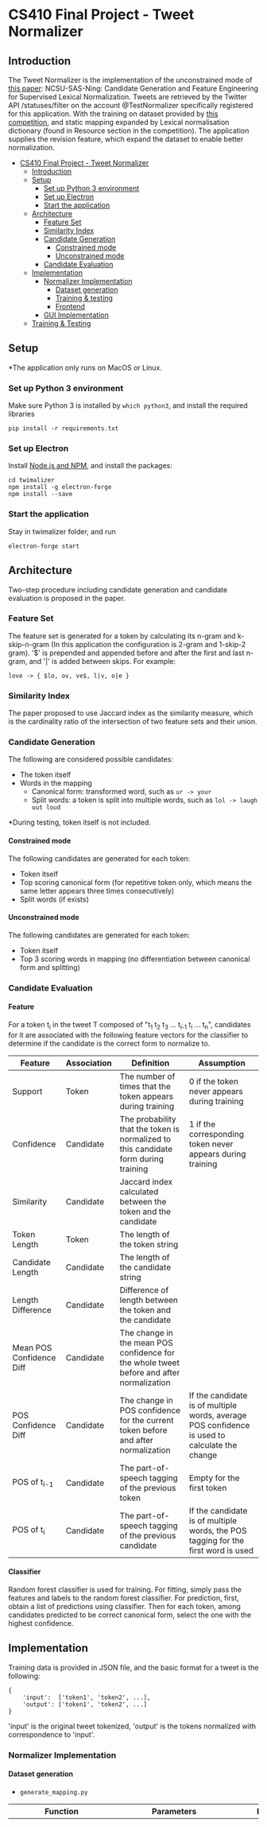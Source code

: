 # CS410 Final Project - Tweet Normalizer

## Introduction

The Tweet Normalizer is the implementation of the unconstrained mode of [this paper](http://www.aclweb.org/anthology/W15-4313): NCSU-SAS-Ning: Candidate Generation and Feature Engineering for Supervised Lexical Normalization. Tweets are retrieved by the Twitter API /statuses/filter on the account @TestNormalizer specifically registered for this application. With the training on dataset provided by [this competition](https://noisy-text.github.io/2015/norm-shared-task.html), and static mapping expanded by Lexical normalisation dictionary (found in Resource section in the competition). The application supplies the revision feature, which expand the dataset to enable better normalization.

- [CS410 Final Project - Tweet Normalizer](#cs410-final-project---tweet-normalizer)
    - [Introduction](#introduction)
    - [Setup](#setup)
        - [Set up Python 3 environment](#set-up-python-3-environment)
        - [Set up Electron](#set-up-electron)
        - [Start the application](#start-the-application)
    - [Architecture](#architecture)
        - [Feature Set](#feature-set)
        - [Similarity Index](#similarity-index)
        - [Candidate Generation](#candidate-generation)
            - [Constrained mode](#constrained-mode)
            - [Unconstrained mode](#unconstrained-mode)
        - [Candidate Evaluation](#candidate-evaluation)
    - [Implementation](#implementation)
        - [Normalizer Implementation](#normalizer-implementation)
            - [Dataset generation](#dataset-generation)
            - [Training & testing](#training-testing)
            - [Frontend](#frontend)
        - [GUI Implementation](#gui-implementation)
    - [Training & Testing](#training-testing)

## Setup

*The application only runs on MacOS or Linux.

### Set up Python 3 environment
Make sure Python 3 is installed by `which python3`, and install the required libraries
```
pip install -r requirements.txt
```

### Set up Electron

Install [Node.js and NPM](https://nodejs.org/en/), and install the packages:
```
cd twimalizer
npm install -g electron-forge
npm install --save
```

### Start the application

Stay in twimalizer folder, and run
```
electron-forge start
```

## Architecture

Two-step procedure including candidate generation and candidate evaluation is proposed in the paper.

### Feature Set

The feature set is generated for a token by calculating its n-gram and k-skip-n-gram (In this application the configuration is 2-gram and 1-skip-2 gram). '$' is prepended and appended before and after the first and last n-gram, and '|' is added between skips. For example:

```
love -> { $lo, ov, ve$, l|v, o|e }
```

### Similarity Index

The paper proposed to use Jaccard index as the similarity measure, which is the cardinality ratio of the intersection of two feature sets and their union.

### Candidate Generation

The following are considered possible candidates:
- The token itself
- Words in the mapping
    - Canonical form: transformed word, such as `ur -> your`
    - Split words: a token is split into multiple words, such as `lol -> laugh out loud`

*During testing, token itself is not included.

#### Constrained mode

The following candidates are generated for each token:
- Token itself
- Top scoring canonical form (for repetitive token only, which means the same letter appears three times consecutively)
- Split words (if exists)

#### Unconstrained mode

The following candidates are generated for each token:
- Token itself
- Top 3 scoring words in mapping (no differentiation between canonical form and splitting)

### Candidate Evaluation

#### Feature
For a token t<sub>i</sub> in the tweet T composed of "t<sub>1</sub> t<sub>2</sub> t<sub>3</sub> ... t<sub>i-1</sub> t<sub>i</sub> ... t<sub>n</sub>", candidates for it are associated with the following feature vectors for the classifier to determine if the candidate is the correct form to normalize to.

| Feature                  | Association | Definition                                                                               | Assumption                                                                                            |
| ------------------------ | ----------- | ---------------------------------------------------------------------------------------- | ----------------------------------------------------------------------------------------------------- |
| Support                  | Token       | The number of times that the token appears during training                               | 0 if the token never appears during training                                                          |
| Confidence               | Candidate   | The probability that the token is normalized to this candidate form during training      | 1 if the corresponding token never appears during training                                            |
| Similarity               | Candidate   | Jaccard index calculated between the token and the candidate                             |                                                                                                       |
| Token Length             | Token       | The length of the token string                                                           |                                                                                                       |
| Candidate Length         | Candidate   | The length of the candidate string                                                       |                                                                                                       |
| Length Difference        | Candidate   | Difference of length between the token and the candidate                                 |                                                                                                       |
| Mean POS Confidence Diff | Candidate   | The change in the mean POS confidence for the whole tweet before and after normalization |                                                                                                       |
| POS Confidence Diff      | Candidate   | The change in POS confidence for the current token before and after normalization        | If the candidate is of multiple words, average POS confidence is used to calculate the change         |
| POS of t<sub>i-1</sub>   | Candidate   | The part-of-speech tagging of the previous token                                         | Empty for the first token                                                                             |
| POS of t<sub>i</sub>     | Candidate   | The part-of-speech tagging of the previous candidate                                     | If the candidate is of multiple words, the POS tagging for the first word is used                     |


#### Classifier

Random forest classifier is used for training. For fitting, simply pass the features and labels to the random forest classifier. For prediction, first, obtain a list of predictions using classifier. Then for each token, among candidates predicted to be correct canonical form, select the one with the highest confidence.

## Implementation

Training data is provided in JSON file, and the basic format for a tweet is the following:
```
{
    'input':  ['token1', 'token2', ...],
    'output': ['token1', 'token2', ...]
}
```
'input' is the original tweet tokenized, 'output' is the tokens normalized with correspondence to 'input'.

### Normalizer Implementation

#### Dataset generation

- `generate_mapping.py`

| Function              | Parameters                                                                                                            | Return                                                                                                                | Description                                                                                                                                                                                                                                                                                                           |
| --------------------- | --------------------------------------------------------------------------------------------------------------------- | --------------------------------------------------------------------------------------------------------------------- | --------------------------------------------------------------------------------------------------------------------------------------------------------------------------------------------------------------------------------------------------------------------------------------------------------------------- |
| generateMap           | tweets:List                                                                                                           | (static_map,<br> support_map,<br> confidence_map,<br> index_map):(defaultdict, defaultdict, defaultdict, defaultdict) | Create the mapping from training data. Static map is all the mappings from token to its normalized form. Support map counts the times a token appears. Confidence map is the frequency count for each normalized form when a token appears. Index map is the Jaccard index between the token and the normalized form. |
| augmentMapUsingEMNLP  | (static_map,<br> support_map,<br> confidence_map,<br> index_map):(defaultdict, defaultdict, defaultdict, defaultdict) | (static_map,<br> support_map,<br> confidence_map,<br> index_map):(defaultdict, defaultdict, defaultdict, defaultdict) | Augment the mappings with EMNLP dataset.                                                                                                                                                                                                                                                                              |
| augmentMapUsingFeiLiu | (static_map,<br> support_map,<br> confidence_map,<br> index_map):(defaultdict, defaultdict, defaultdict, defaultdict) | (static_map,<br> support_map,<br> confidence_map,<br> index_map):(defaultdict, defaultdict, defaultdict, defaultdict) | Augment the mappings with Fei Liu's dataset.                                                                                                                                                                                                                                                                          |
| consolidateMap        | (static_map(defaultdict),<br> support_map(defaultdict),<br> confidence_map(defaultdict),<br> index_map(defaultdict))  | (static_map,<br> support_map,<br> confidence_map,<br> index_map):(dict, dict, dict, dict)                             | Convert to normal dictionary in Python for saving later.                                                                                                                                                                                                                                                              |

- `generate_pos_info.py`


| Function              | Parameters  | Return                                      | Description                                                                                                                                                                                                                                                                                                                                                                                                                    |
| --------------------- | ----------- | ------------------------------------------- | ------------------------------------------------------------------------------------------------------------------------------------------------------------------------------------------------------------------------------------------------------------------------------------------------------------------------------------------------------------------------------------------------------------------------------ |
| initWithPOS           | tweets:List | mappedTweets:List                           | Invoke ark-tweet POS tagger and extend each Tweet object with field `mean` (Mean POS tagging confidence), `prob` (Array of POS tagging confidence for each token), `tag` (Array of POS tags).                                                                                                                                                                                                                                  |
| generatePOSConfidence | tweets:List | (originalTweets, mappedTweets):(List, List) | Invoke ark-tweet POS tagger and extend each Tweet object with field `mean` (Mean POS tagging confidence), `prob` (Array of POS tagging confidence for each token), `tag` (Array of POS tags). Work only for tweets that normalize to equal or longer in length. If the normalized tweet is shorter in the number of tokens, it is dropped. `originalTweet` contains all legal tweets and `mappedTweets` is its mapped version. |

- `similarity_index.py`

| Function     | Parameters                                                                                              | Return       | Description                                                                |
| ------------ | ------------------------------------------------------------------------------------------------------- | ------------ | -------------------------------------------------------------------------- |
| ngram        | word:string<br>ninteger                                                                                 | k0gram:set   | Generate n-gram set. With $ appended (prepended) at the end (beginning).   |
| skipgram     | word:string<br>n:integer<br>k:integer                                                                   | kngram:set   | Generate k-skip-n gram set. With &#124; to separate characters.            |
| sim_feature  | word:string<br>n:integer<br>k:integer(default=1)                                                        | features:set | Generate proposed feature set which combines n-gram and k-skip-n gram.     |
| JaccardIndex | s1:string<br>s2:string<br>n:integer(default=2)<br>k:integer(default=1)<br>tailWeight:integer(default=3) | score:float  | Calculate the Jaccard index between two words.                             |

- `generate_candidate.py`

| Function                   | Parameters                                                                                                     | Return          | Description                                                                                                                                                                                                                                                                                                                                                                                                                         |
| -------------------------- | -------------------------------------------------------------------------------------------------------------- | --------------- | ----------------------------------------------------------------------------------------------------------------------------------------------------------------------------------------------------------------------------------------------------------------------------------------------------------------------------------------------------------------------------------------------------------------------------------- |
| generateCandidates         | mappedTweets:List<br>maps:(4 dictionaries)<br>includeSelf:bool(default=True)<br>constrained:bool(default=True) | candidates:List | Return a list of mapped candidates, which contain fields original input `input`, whether this is correct form `label`, feature vector `feature`, normalizing token `token`, type of candidate `category` (either `self`, `canonical`, or `split`), tweet index `tweet_idx`, and word index `idx`. If `constrained` is set True, then similarity measure is used only when the word is repetitive, otherwise, top 3 tokens are used. |
| generateTrainingCandidates | mappedTweets:List<br>maps:(4 dictionaries)<br>includeSelf:bool(default=False)                                  | candidates:List | Same as `generateCandidates` except for all possible normalizing tokens are used.                                                                                                                                                                                                                                                                                                                                                   |
| isRepetitive               | token:string                                                                                                   | repetitive:bool | Check whether three same letters appear consecutively.                                                                                                                                                                                                                                                                                                                                                                              |

- `generate_feature.py`

| Function               | Parameters                                   | Return                                                                                     | Description                                                                                                                        |
| ---------------------- | -------------------------------------------- | ------------------------------------------------------------------------------------------ | ---------------------------------------------------------------------------------------------------------------------------------- |
| generateFeatureVectors | (candidateTweets, TaggedTweets):(List, List) | (tweet_id, indices, category, token, training, label):(List, List, List ,List, List, List) | Generate feature vectors, and the corresponding properties and labels. See `generateCandidates` for explaination about properties. |

- `create_dataset.py`

The script that generates the training and testing dataset with all the mappings saved for future use.

#### Training & testing

- `predictor.py`

| Function          | Parameters                                                                            | Return                                                                  | Description                                                                                                                                                        |
| ----------------- | ------------------------------------------------------------------------------------- | ----------------------------------------------------------------------- | ------------------------------------------------------------------------------------------------------------------------------------------------------------------ |
| Predictor         | (classifier):<br>(sklearn.ensemble.RandomForestClassifier)                            | Predictor                                                               | __init__ the class                                                                                                                                                 |
| Predictor.fit     | (features,<br> labels):<br>(numpy.ndarray,<br> numpy.ndarray)                         | Predictor                                                               | Fit the features and labels to the predictor                                                                                                                       |
| Predictor.predict | (group_ix,<br> features):<br>(list,<br> numpy.ndarray)                                | (result):<br>(numpy.ndarray)                                            | predict the results by select just one canonical form for each group_ix. When labels are identical, default use the first column of training data to break the tie |
| Predictor.score   | (group_ix,<br> features,<br> labels):<br>(list,<br> numpy.ndarray,<br> numpy.ndarray) | (precision,<br> recall,<br> f1_score):<br>(float,<br> float,<br> float) | return precision recall and f1_score for testing_data                                                                                                              |

- `training.py`

training.py passed random forest classifier to the predictor class we create, fit the training data to it, and then save the model. It then evaluates the precision, recall, and f1-score on both the constrained and unconstrained datasets and prints out predictions to make sure result looks correct.

- `load_store_data.py`

| Function               | Parameters                                                                                                                                                                                  | Return                                                                                                               | Description                                                    |
| ---------------------- | ------------------------------------------------------------------------------------------------------------------------------------------------------------------------------------------- | -------------------------------------------------------------------------------------------------------------------- | -------------------------------------------------------------- |
| load_dataset_from_file | (filename,<br> categories):<br>(str, <br> numpy.ndarray)                                                                                                                                    | (group_ix,<br> tokens,<br> features,<br> labels):<br>(list,<br> numpy.ndarray,<br> numpy.ndarray,<br> numpy.ndarray) | load dataset from file to arrays needed for prediction         |
| load_dataset           | (tweet_ix,<br> ix,<br> tokens,<br> features,<br> labels,<br> categories):<br>(numpy.ndarray,<br> numpy.ndarray,<br> numpy.ndarray,<br> numpy.ndarray,<br> numpy.ndarray,<br> numpy.ndarray) | (group_ix,<br> tokens,<br> features,<br> labels):<br>(list,<br> numpy.ndarray,<br> numpy.ndarray,<br> numpy.ndarray) | load dataset from various part to arrays needed for prediction |
| save_model             | (model, <br> file_name):<br>(Predictor, <br> str)                                                                                                                                           | None                                                                                                                 | save model to file specified                                   |
| load_model             | (file_name):<br>(str)                                                                                                                                                                       | (model):<br>(Predictor)                                                                                              | load model from file specified                                 |


#### Frontend

- `normalize_tweets.py`

The script that spawns the unconstrained mode normalizer and read from `stdin` to get a tweet to normalize. The result is written to `stdout`.

| Function  | Parameters   | Return                                       | Description                                 |
| --------- | ------------ | -------------------------------------------- | ------------------------------------------- |
| mapATweet | tweet:string | (inputTokens, normalizedTokens):(List, List) | Normalize a single tweet and tokenize them. |

### GUI Implementation

The GUI is implemented using modern techniques with web development. The wrapper is Electron and the framework is Vue.js. Electron configuration is in `src/index.html` and `src/index.js`. Vue component `src/normalizer.vue` is using Semantic UI to create the feed list. A Twitter client is connected at the creation of the component, stream API is hooked to a function that continuously pushes new tweets to the array.

Normalizing process is achieved by using [Subprocess](https://www.npmjs.com/package/subprocess) to spawn a python instance to execute `normalize_tweets.py` with the input being the tweet and its output parsed to substitute the chosen tweet.

## Training & Testing

To train a new model, or, if new data are added and you would like to rebuild the dataset. Run
```
python3 create_dataset.py
python3 training.py
```

Now you have the model saved to a file, you can start the application in unconstrained mode following the instructions above.

For model evaluation, we obtained the following result (see training.py for more details):

| dataset       | precision          | recall             | f1-score           |
| ------------- | ------------------ | ------------------ | ------------------ |
| Constrained   | 0.9258239891267415 | 0.9989734188817598 | 0.9610087293889428 |
| Unconstrained | 0.972782874617737  | 0.9924084858569051 | 0.9824976835169361 |


## Brief contribution description

Dachun Sun:

online text normalization dataset collection

training logic flow manipulation

implement and optimize word splitting process

implement enhanced frontend using electron

debugging and performance optimization

research paper analyzation

wrote the software documentation


TianCheng Wu:

backend machine learning data generation and preparation

learning feature extraction and selection

learning model selection and optimization

build training skeleton

research paper analyzation

wrote the software documentation


Xuanyi Zhu:

frontend implementation using the PyQt5 framework

frontend debugging and optimization

user-friendly GUI optimization with the empirical user study

group progress coordination

research paper analyzation

wrote the software documentation

project presentation video

